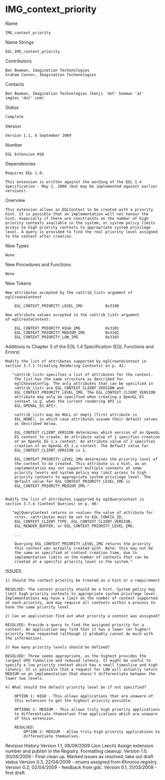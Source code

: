 # IMG_context_priority

Name

    IMG_context_priority

Name Strings

    EGL_IMG_context_priority

Contributors

    Ben Bowman, Imagination Techonologies
    Graham Connor, Imagination Techonologies

Contacts

    Ben Bowman, Imagination Technologies (benji 'dot' bowman 'at'
    imgtec 'dot' com)

Status

    Complete

Version

    Version 1.1, 8 September 2009

Number

    EGL Extension #10

Dependencies

    Requires EGL 1.0.

    This extension is written against the wording of the EGL 1.4
    Specification - May 2, 2008 (but may be implemented against earlier
    versions).

Overview

    This extension allows an EGLContext to be created with a priority
    hint. It is possible that an implementation will not honour the
    hint, especially if there are constraints on the number of high
    priority contexts available in the system, or system policy limits
    access to high priority contexts to appropriate system privilege
    level. A query is provided to find the real priority level assigned
    to the context after creation.

New Types

    None

New Procedures and Functions

    None

New Tokens

    New attributes accepted by the <attrib_list> argument of
    eglCreateContext

        EGL_CONTEXT_PRIORITY_LEVEL_IMG          0x3100

    New attribute values accepted in the <attrib_list> argument
    of eglCreateContext:

        EGL_CONTEXT_PRIORITY_HIGH_IMG           0x3101
        EGL_CONTEXT_PRIORITY_MEDIUM_IMG         0x3102
        EGL_CONTEXT_PRIORITY_LOW_IMG            0x3103

Additions to Chapter 3 of the EGL 1.4 Specification (EGL Functions and Errors)

    Modify the list of attributes supported by eglCreateContext in
    section 3.7.1 (Creating Rendering Contexts) on p. 42:

       "<attrib_list> specifies a list of attributes for the context.
        The list has the same structure as described for
        eglChooseConfig. The only attributes that can be specified in
        <attrib_list> are EGL_CONTEXT_CLIENT_VERSION and
        EGL_CONTEXT_PRIORITY_LEVEL_IMG. The EGL_CONTEXT_CLIENT_VERSION
        attribute may only be specified when creating a OpenGL ES
        context (e.g. when the current rendering API is
        EGL_OPENGL_ES_API).

        <attrib_list> may be NULL or empty (first attribute is
        EGL_NONE), in which case attributes assume their default values
        as described below.

        EGL_CONTEXT_CLIENT_VERSION determines which version of an OpenGL
        ES context to create. An attribute value of 1 specifies creation
        of an OpenGL ES 1.x context. An attribute value of 2 specifies
        creation of an OpenGL ES 2.x context. The default value for
        EGL_CONTEXT_CLIENT_VERSION is 1.

        EGL_CONTEXT_PRIORITY_LEVEL_IMG determines the priority level of
        the context to be created. This attribute is a hint, as an
        implementation may not support multiple contexts at some
        priority levels and system policy may limit access to high
        priority contexts to appropriate system privilege level. The
        default value for EGL_CONTEXT_PRIORITY_LEVEL_IMG is
        EGL_CONTEXT_PRIORITY_MEDIUM_IMG."


    Modify the list of attributes supported by eglQueryContext in
    section 3.7.4 (Context Queries) on p. 46:

       "eglQueryContext returns in <value> the value of attribute for
        <ctx>. <attribute> must be set to EGL_CONFIG_ID,
        EGL_CONTEXT_CLIENT_TYPE, EGL_CONTEXT_CLIENT_VERSION,
        EGL_RENDER_BUFFER, or EGL_CONTEXT_PRIORITY_LEVEL_IMG.

        ...

        Querying EGL_CONTEXT_PRIORITY_LEVEL_IMG returns the priority
        this context was actually created with. Note: this may not be
        the same as specified at context creation time, due to
        implementation limits on the number of contexts that can be
        created at a specific priority level in the system."

ISSUES:

    1) Should the context priority be treated as a hint or a requirement

    RESOLVED: The context priority should be a hint. System policy may
    limit high priority contexts to appropriate system privilege level.
    Implementations may have a limit on the number of context supported
    at each priority, and may require all contexts within a process to
    have the same priority level.

    2) Can an application find out what priority a context was assigned?

    RESOLVED: Provide a query to find the assigned priority for a
    context. An application may find that it has a lower (or higher)
    priority than requested (although it probably cannot do much with
    the information).

    3) How many priority levels should be defined?

    RESOLVED: Three seems appropriate, as the highest provides the
    largest GPU timeslice and reduced latency. It might be useful to
    specify a low priority context which has a small timeslice and high
    latency. It is possible that a request for LOW will actually return
    MEDIUM on an implementation that doesn't differentiate between the
    lower two levels.

    4) What should the default priority level be if not specified?

        OPTION 1: HIGH - This allows applications that are unaware of
        this extension to get the highest priority possible.

        OPTIONS 2: MEDIUM - This allows truly high priority applications
        to differentiate themselves from applications which are unaware
        of this extension.

        RESOLVED:
            OPTION 2: MEDIUM - Allow truly high priority applications to
            differentiate themselves.

Revision History
    Version 1.1, 08/09/2009 (Jon Leech) Assign extension number and
        publish in the Registry. Formatting cleanup.
    Version 1.0, 30/04/2009 - Final clean up. Marked issues as resolved,
        take out draft status
    Version 0.3, 22/04/2009 - enums assigned from Khronos registry.
    Version 0.2, 02/04/2009 - feedback from gdc.
    Version 0.1, 31/03/2009 - first draft.
